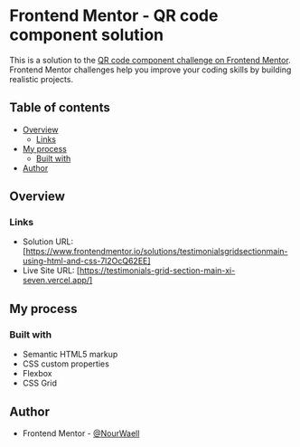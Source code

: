 # Frontend Mentor - QR code component solution

This is a solution to the [QR code component challenge on Frontend Mentor](https://www.frontendmentor.io/challenges/qr-code-component-iux_sIO_H). Frontend Mentor challenges help you improve your coding skills by building realistic projects.

## Table of contents

- [Overview](#overview)
  - [Links](#links)
- [My process](#my-process)
  - [Built with](#built-with)
- [Author](#author)

## Overview

### Links

- Solution URL: [https://www.frontendmentor.io/solutions/testimonialsgridsectionmain-using-html-and-css-7l2OcQ62EE]
- Live Site URL: [https://testimonials-grid-section-main-xi-seven.vercel.app/]

## My process

### Built with

- Semantic HTML5 markup
- CSS custom properties
- Flexbox
- CSS Grid

## Author

- Frontend Mentor - [@NourWaell](https://www.frontendmentor.io/profile/NourWaell)
